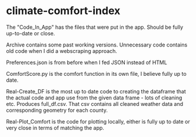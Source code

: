 ﻿# climate-comfort-index

The "Code_In_App" has the files that were put in the app. Should be fully up-to-date or close.

Archive contains some past working versions. Unnecessary code contains old code when I did a webscraping approach.

Preferences.json is from before when I fed JSON instead of HTML

ComfortScore.py is the comfort function in its own file, I believe fully up to date.

Real-Create_DF is the most up to date code to creating the dataframe that the actual code and app use from the given data frame - lots of cleaning etc. Produces full_df.csv. That csv contains all cleaned weather data and corresponding geometry for each county.

Real-Plot_Comfort is the code for plotting locally, either is fully up to date or very close in terms of matching the app.

